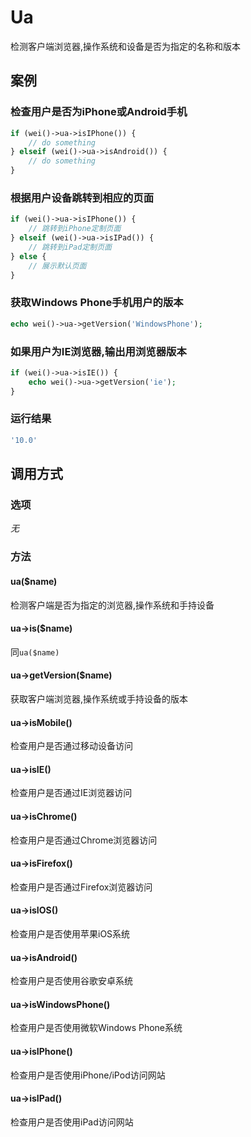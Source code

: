 Ua
==

检测客户端浏览器,操作系统和设备是否为指定的名称和版本

案例
----

### 检查用户是否为iPhone或Android手机

```php
if (wei()->ua->isIPhone()) {
    // do something
} elseif (wei()->ua->isAndroid()) {
    // do something
}
```

### 根据用户设备跳转到相应的页面

```php
if (wei()->ua->isIPhone()) {
    // 跳转到iPhone定制页面
} elseif (wei()->ua->isIPad()) {
    // 跳转到iPad定制页面
} else {
    // 展示默认页面
}
```

### 获取Windows Phone手机用户的版本

```php
echo wei()->ua->getVersion('WindowsPhone');
```

### 如果用户为IE浏览器,输出用浏览器版本

```php
if (wei()->ua->isIE()) {
    echo wei()->ua->getVersion('ie');
}
```

### 运行结果

```php
'10.0'
```

调用方式
-------

### 选项

*无*

### 方法

#### ua($name)
检测客户端是否为指定的浏览器,操作系统和手持设备

#### ua->is($name)
同`ua($name)`

#### ua->getVersion($name)
获取客户端浏览器,操作系统或手持设备的版本

#### ua->isMobile()
检查用户是否通过移动设备访问

#### ua->isIE()
检查用户是否通过IE浏览器访问

#### ua->isChrome()
检查用户是否通过Chrome浏览器访问

#### ua->isFirefox()
检查用户是否通过Firefox浏览器访问

#### ua->isIOS()
检查用户是否使用苹果iOS系统

#### ua->isAndroid()
检查用户是否使用谷歌安卓系统

#### ua->isWindowsPhone()
检查用户是否使用微软Windows Phone系统

#### ua->isIPhone()
检查用户是否使用iPhone/iPod访问网站

#### ua->isIPad()
检查用户是否使用iPad访问网站
